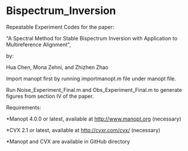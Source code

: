 # Bispectrum_Inversion
Repeatable Experiment Codes for the paper:

"A Spectral Method for Stable Bispectrum Inversion with Application to Multireference Alignment",

by:

Hua Chen, Mona Zehni, and Zhizhen Zhao

Import manopt first by running importmanopt.m file under manopt file.

Run Noise_Experiment_Final.m and Obs_Experiment_Final.m to generate figures from section IV of the paper.

Requirements:

*Manopt 4.0.0 or latest, available at http://www.manopt.org (necessary)

*CVX 2.1 or latest, available at http://cvxr.com/cvx/ (necessary)

*Manopt and CVX are available in GitHub directory 
